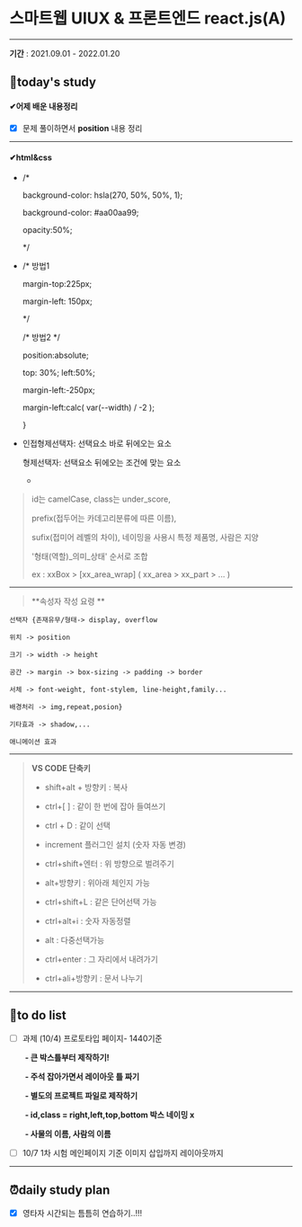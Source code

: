 # 스마트웹 UIUX & 프론트엔드 react.js(A)

---

**기간** : 2021.09.01 - 2022.01.20

##  📌today's study  

####   ✔어제 배운 내용정리

- [x] 문제 풀이하면서 **position**  내용 정리

  

---

#### ✔html&css

-  /* 

     background-color: hsla(270, 50%, 50%, 1); 

     background-color: #aa00aa99; 

     opacity:50%;

    */

-  /* 방법1

    margin-top:225px;

    margin-left: 150px;

    */

    /* 방법2 */

    position:absolute;

    top: 30%; left:50%; 

    margin-left:-250px;

    margin-left:calc( var(--width) / -2 );

   }

-   인접형제선택자: 선택요소 바로 뒤에오는 요소

     형제선택자: 선택요소 뒤에오는 조건에 맞는 요소

    -







> id는 camelCase,   class는 under_score, 
>
> prefix(접두어는 카데고리분류에 따른 이름), 
>
>  sufix(접미어 레벨의 차이), 네이밍을 사용시 특정 제품명, 사람은 지양 
>
> '형태(역할)_의미_상태' 순서로 조합 
>
> ex  : xxBox > [xx_area_wrap] ( xx_area > xx_part > ... )



---



> **속성자 작성 요령 **

`선택자 {존재유무/형태-> display, overflow`

`위치 -> position`

`크기 -> width -> height`

`공간 -> margin -> box-sizing -> padding -> border `

`서체 -> font-weight, font-stylem, line-height,family...`

`배경처리 -> img,repeat,posion}`

`기타효과 -> shadow,...`

`애니메이션 효과`



---



> **VS CODE 단축키**
>
> - shift+alt + 방향키 : 복사
>
> - ctrl+[ ] : 같이 한 번에 잡아 들여쓰기  
>
> - ctrl +  D :  같이 선택
>
> - increment 플러그인 설치  (숫자 자동 변경)
>
> - ctrl+shift+엔터  : 위 방향으로 벌려주기
>
> - alt+방향키 :  위아래 체인지 가능
>
> - ctrl+shift+L : 같은 단어선택 가능
>
> - ctrl+alt+i : 숫자 자동정렬
>
> - alt : 다중선택가능
>
> - ctrl+enter : 그 자리에서 내려가기
>
> - ctrl+ali+방향키 : 문서 나누기
>
> 



---



## 📝to do list 

- [ ] 과제 (10/4) 프로토타입 페이지- 1440기준  

  ​	**- 큰 박스틀부터 제작하기!**

  ​	**- 주석 잡아가면서 레이아웃 틀 짜기**

  ​	**- 별도의 프로젝트 파일로 제작하기**

  ​	**- id,class = right,left,top,bottom 박스 네이밍 x**

  ​	**- 사물의 이름, 사람의 이름**

- [ ] 10/7 1차 시험 메인페이지 기준 이미지 삽입까지 레이아웃까지

---



## ⏰daily study plan

- [x] 영타자 시간되는 틈틈히 연습하기..!!! 

